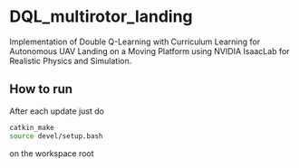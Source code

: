 # DQL_multirotor_landing

Implementation of Double Q-Learning with Curriculum Learning for Autonomous UAV Landing on a Moving Platform using NVIDIA IsaacLab for Realistic Physics and Simulation.

## How to run

After each update just do

```bash
catkin_make
source devel/setup.bash
```

on the workspace root
